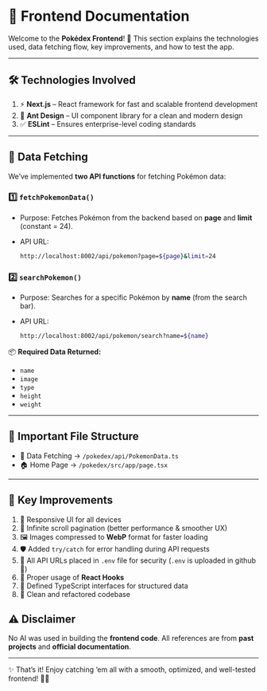 # 🎨 Frontend Documentation

Welcome to the **Pokédex Frontend**! 🚀
This section explains the technologies used, data fetching flow, key improvements, and how to test the app.

---

## 🛠️ Technologies Involved

1. ⚡ **Next.js** – React framework for fast and scalable frontend development
2. 🎨 **Ant Design** – UI component library for a clean and modern design
3. ✅ **ESLint** – Ensures enterprise-level coding standards

---

## 🔄 Data Fetching

We’ve implemented **two API functions** for fetching Pokémon data:

### 1️⃣ `fetchPokemonData()`

* Purpose: Fetches Pokémon from the backend based on **page** and **limit** (constant = 24).
* API URL:

  ```bash
  http://localhost:8002/api/pokemon?page=${page}&limit=24
  ```

### 2️⃣ `searchPokemon()`

* Purpose: Searches for a specific Pokémon by **name** (from the search bar).
* API URL:

  ```bash
  http://localhost:8002/api/pokemon/search?name=${name}
  ```

📦 **Required Data Returned:**

* `name`
* `image`
* `type`
* `height`
* `weight`

---

## 📂 Important File Structure

* 📡 Data Fetching → `/pokedex/api/PokemonData.ts`
* 🏠 Home Page → `/pokedex/src/app/page.tsx`

---

## 🚀 Key Improvements

1. 📱 Responsive UI for all devices
2. 🔄 Infinite scroll pagination (better performance & smoother UX)
3. 🖼️ Images compressed to **WebP** format for faster loading
4. 🛡️ Added `try/catch` for error handling during API requests
5. 🔑 All API URLs placed in `.env` file for security (`.env` is uploaded in github 🚀)
6. 🎣 Proper usage of **React Hooks**
7. 📝 Defined TypeScript interfaces for structured data
8. 🧹 Clean and refactored codebase


## ⚠️ Disclaimer

No AI was used in building the **frontend code**. All references are from **past projects** and **official documentation**.

---

✨ That’s it! Enjoy catching ‘em all with a smooth, optimized, and well-tested frontend! 🐾🔥
